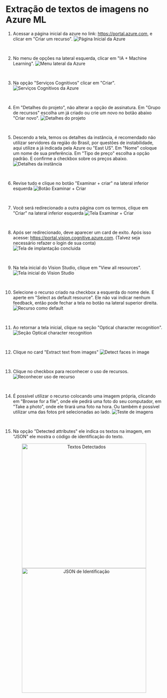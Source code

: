 # Extração de textos de imagens no Azure ML

1. Acessar a página inicial da azure no link: https://portal.azure.com, e clicar em "Criar um recurso".
![Página Inicial da Azure](images/img-1.jpg)

<br>

2. No menu de opções na lateral esquerda, clicar em "IA + Machine Learning".
![Menu lateral da Azure](images/img-2.jpg)

<br>

3. Na opção "Serviços Cognitivos" clicar em "Criar".
![Serviços Cognitivos da Azure](images/img-3.jpg)

<br>

4. Em "Detalhes do projeto", não alterar a opção de assinatura. Em "Grupo de recursos" escolha um já criado ou crie um novo no botão abaixo "Criar novo".
![Detalhes do projeto](images/img-4.jpg)

<br>

5. Descendo a tela, temos os detalhes da instância, é recomendado não utilizar servidores da região do Brasil, por questões de instabilidade, aqui utilize a já indicada pela Azure ou "East US". Em "Nome" coloque um nome de sua preferência. Em "Tipo de preço" escolha a opção padrão. E confirme a checkbox sobre os preços abaixo.  
![Detalhes da instância](images/img-5.jpg)

<br>

6. Revise tudo e clique no botão "Examinar + criar" na lateral inferior esquerda
![Botão Examinar + Criar](images/img-6.jpg)

<br>

7. Você será redirecionado a outra página com os termos, clique em "Criar" na lateral inferior esquerda
![Tela Examinar + Criar](images/img-7.jpg)

<br>

8. Após ser redirecionado, deve aparecer um card de exito. Após isso acesse: https://portal.vision.cognitive.azure.com. (Talvez seja necessário refazer o login de sua conta)
![Tela de implantação concluida](images/img-8.jpg)

<br>

9. Na tela inicial do Vision Studio, clique em "View all resources".
![Tela inicial do Vision Studio](images/img-9.jpg)

<br>

10. Selecione o recurso criado na checkbox a esquerda do nome dele. E aperte em "Select as default resource". Ele não vai indicar nenhum feedback, então pode fechar a tela no botão na lateral superior direita.
![Recurso como default](images/img-10.jpg)

<br>

11. Ao retornar a tela inicial, clique na seção "Optical character recognition".
![Seção Optical character recognition](images/img-11.jpg)

<br>

12. Clique no card "Extract text from images"
![Detect faces in image](images/img-12.jpg)

<br>

13. Clique no checkbox para reconhecer o uso de recursos.
![Reconhecer uso de recurso](images/img-13.jpg)

<br>

14. É possível utilizar o recurso colocando uma imagem própria, clicando em "Browse for a file", onde ele pedirá uma foto do seu computador, em "Take a photo", onde ele tirará uma foto na hora. Ou também é possível utilizar uma das fotos pré selecionadas ao lado.
![Teste de imagens](images/img-14.jpg)

<br>

15. Na opção "Detected attributes" ele indica os textos na imagem, em "JSON" ele mostra o código de identificação do texto.
<p align="center">
 <img src="images/img-15.jpg" alt="Textos Detectados" width="400"/>
 <img src="images/img-16.jpg" alt="JSON de Identificação" width="400"/>
</p>
